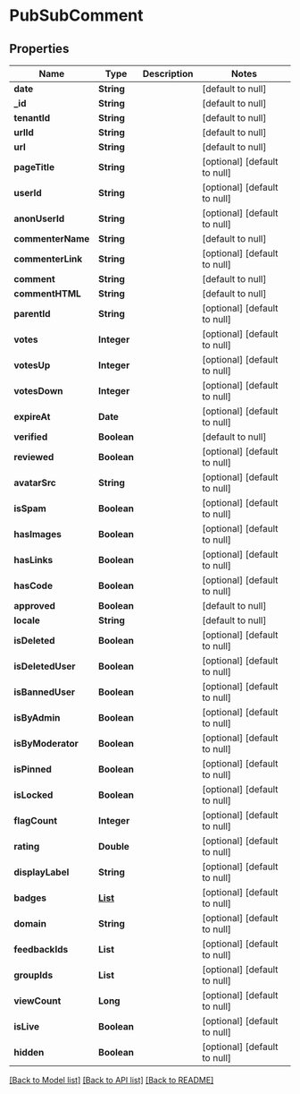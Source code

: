 # PubSubComment
## Properties

| Name | Type | Description | Notes |
|------------ | ------------- | ------------- | -------------|
| **date** | **String** |  | [default to null] |
| **\_id** | **String** |  | [default to null] |
| **tenantId** | **String** |  | [default to null] |
| **urlId** | **String** |  | [default to null] |
| **url** | **String** |  | [default to null] |
| **pageTitle** | **String** |  | [optional] [default to null] |
| **userId** | **String** |  | [optional] [default to null] |
| **anonUserId** | **String** |  | [optional] [default to null] |
| **commenterName** | **String** |  | [default to null] |
| **commenterLink** | **String** |  | [optional] [default to null] |
| **comment** | **String** |  | [default to null] |
| **commentHTML** | **String** |  | [default to null] |
| **parentId** | **String** |  | [optional] [default to null] |
| **votes** | **Integer** |  | [optional] [default to null] |
| **votesUp** | **Integer** |  | [optional] [default to null] |
| **votesDown** | **Integer** |  | [optional] [default to null] |
| **expireAt** | **Date** |  | [optional] [default to null] |
| **verified** | **Boolean** |  | [default to null] |
| **reviewed** | **Boolean** |  | [optional] [default to null] |
| **avatarSrc** | **String** |  | [optional] [default to null] |
| **isSpam** | **Boolean** |  | [optional] [default to null] |
| **hasImages** | **Boolean** |  | [optional] [default to null] |
| **hasLinks** | **Boolean** |  | [optional] [default to null] |
| **hasCode** | **Boolean** |  | [optional] [default to null] |
| **approved** | **Boolean** |  | [default to null] |
| **locale** | **String** |  | [default to null] |
| **isDeleted** | **Boolean** |  | [optional] [default to null] |
| **isDeletedUser** | **Boolean** |  | [optional] [default to null] |
| **isBannedUser** | **Boolean** |  | [optional] [default to null] |
| **isByAdmin** | **Boolean** |  | [optional] [default to null] |
| **isByModerator** | **Boolean** |  | [optional] [default to null] |
| **isPinned** | **Boolean** |  | [optional] [default to null] |
| **isLocked** | **Boolean** |  | [optional] [default to null] |
| **flagCount** | **Integer** |  | [optional] [default to null] |
| **rating** | **Double** |  | [optional] [default to null] |
| **displayLabel** | **String** |  | [optional] [default to null] |
| **badges** | [**List**](CommentUserBadgeInfo.md) |  | [optional] [default to null] |
| **domain** | **String** |  | [optional] [default to null] |
| **feedbackIds** | **List** |  | [optional] [default to null] |
| **groupIds** | **List** |  | [optional] [default to null] |
| **viewCount** | **Long** |  | [optional] [default to null] |
| **isLive** | **Boolean** |  | [optional] [default to null] |
| **hidden** | **Boolean** |  | [optional] [default to null] |

[[Back to Model list]](../README.md#documentation-for-models) [[Back to API list]](../README.md#documentation-for-api-endpoints) [[Back to README]](../README.md)

